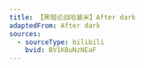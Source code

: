 ```yaml
---
title: 【黑暗论战哈基米】After dark
adaptedFrom: After dark
sources:
  - sourceType: bilibili
    bvid: BV1KBuNzNEaF
---
```


